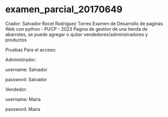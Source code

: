 # examen_parcial_20170649
Crador: Salvador Rocel Rodriguez Torres
Examen de Desarrollo de paginas Web con python - PUCP - 2023
Pagina de gestion de una tienda de abarrotes, se puede agregar o quitar vendedores/administradores y productos

Pruebas Para el acceso:

Administrador:

username: Salvador

password: Salvador

Vendedor:

username: Maira

password: Maira
